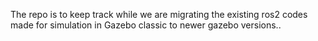 The repo is to keep track while we are migrating the existing ros2 codes made for simulation in Gazebo classic to newer gazebo versions..
